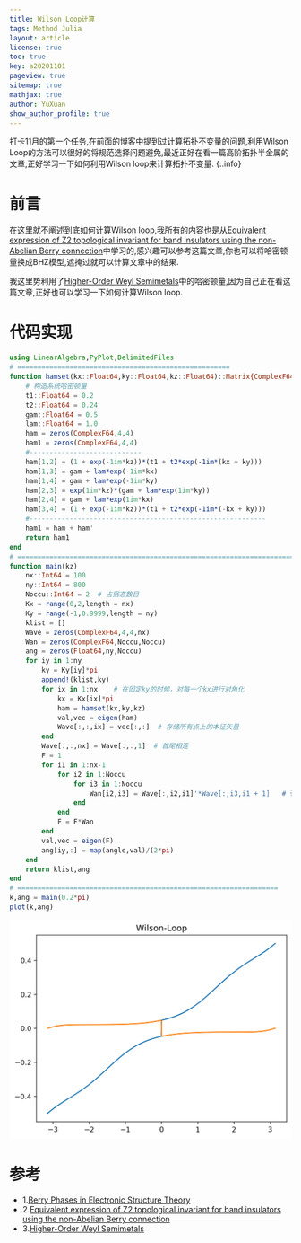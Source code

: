 ```yaml
---
title: Wilson Loop计算
tags: Method Julia
layout: article
license: true
toc: true
key: a20201101
pageview: true
sitemap: true
mathjax: true
author: YuXuan
show_author_profile: true
---
```

打卡11月的第一个任务,在前面的博客中提到过计算拓扑不变量的问题,利用Wilson Loop的方法可以很好的将规范选择问题避免,最近正好在看一篇高阶拓扑半金属的文章,正好学习一下如何利用Wilson loop来计算拓扑不变量.
{:.info}
<!--more-->
# 前言
在这里就不阐述到底如何计算Wilson loop,我所有的内容也是从[Equivalent expression of Z2 topological invariant for band insulators using the non-Abelian Berry connection](https://journals.aps.org/prb/abstract/10.1103/PhysRevB.84.075119)中学习的,感兴趣可以参考这篇文章,你也可以将哈密顿量换成BHZ模型,遮掩过就可以计算文章中的结果.

我这里势利用了[Higher-Order Weyl Semimetals](https://journals.aps.org/prl/abstract/10.1103/PhysRevLett.125.146401)中的哈密顿量,因为自己正在看这篇文章,正好也可以学习一下如何计算Wilson loop.

# 代码实现
```julia
using LinearAlgebra,PyPlot,DelimitedFiles
# =====================================================
function hamset(kx::Float64,ky::Float64,kz::Float64)::Matrix{ComplexF64}
    # 构造系统哈密顿量
    t1::Float64 = 0.2
    t2::Float64 = 0.24
    gam::Float64 = 0.5
    lam::Float64 = 1.0
    ham = zeros(ComplexF64,4,4)
    ham1 = zeros(ComplexF64,4,4)
    #----------------------------
    ham[1,2] = (1 + exp(-1im*kz))*(t1 + t2*exp(-1im*(kx + ky)))
    ham[1,3] = gam + lam*exp(-1im*kx)
    ham[1,4] = gam + lam*exp(-1im*ky)
    ham[2,3] = exp(1im*kz)*(gam + lam*exp(1im*ky))
    ham[2,4] = gam + lam*exp(1im*kx)
    ham[3,4] = (1 + exp(-1im*kz))*(t1 + t2*exp(-1im*(-kx + ky)))
    #-----------------------------------------------------------
    ham1 = ham + ham'
    return ham1
end
# ======================================================================
function main(kz)
    nx::Int64 = 100
    ny::Int64 = 800
    Noccu::Int64 = 2  # 占据态数目
    Kx = range(0,2,length = nx)
    Ky = range(-1,0.9999,length = ny)
    klist = []
    Wave = zeros(ComplexF64,4,4,nx)
    Wan = zeros(ComplexF64,Noccu,Noccu)
    ang = zeros(Float64,ny,Noccu)
    for iy in 1:ny
        ky = Ky[iy]*pi
        append!(klist,ky)
        for ix in 1:nx    # 在固定ky的时候，对每一个kx进行对角化
            kx = Kx[ix]*pi
            ham = hamset(kx,ky,kz)
            val,vec = eigen(ham)
            Wave[:,:,ix] = vec[:,:]  # 存储所有点上的本征矢量
        end
        Wave[:,:,nx] = Wave[:,:,1]  # 首尾相连
        F = 1
        for i1 in 1:nx-1
            for i2 in 1:Noccu
                for i3 in 1:Noccu
                    Wan[i2,i3] = Wave[:,i2,i1]'*Wave[:,i3,i1 + 1]   # 计算Berry联络
                end
            end
            F = F*Wan
        end
        val,vec = eigen(F)
        ang[iy,:] = map(angle,val)/(2*pi)
    end
    return klist,ang
end
# =================================================================
k,ang = main(0.2*pi)
plot(k,ang)
```

![png](/assets/images/topology/WilsonLoop.png)


# 参考
- 1.[Berry Phases in Electronic Structure Theory](https://books.google.com/books/about/Berry_Phases_in_Electronic_Structure_The.html?id=485FtgEACAAJ)
- 2.[Equivalent expression of Z2 topological invariant for band insulators using the non-Abelian Berry connection](https://journals.aps.org/prb/abstract/10.1103/PhysRevB.84.075119)
- 3.[Higher-Order Weyl Semimetals](https://journals.aps.org/prl/abstract/10.1103/PhysRevLett.125.146401)